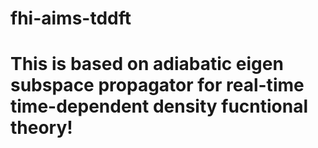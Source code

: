 # fhi-aims-tddft
# This is based on adiabatic eigen subspace propagator for real-time time-dependent density fucntional theory!
